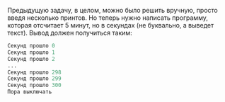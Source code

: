 Предыдущую задачу, в целом, можно было решить вручную, просто введя несколько принтов. Но теперь нужно написать программу, которая отсчитает 5 минут, но в секундах (не буквально, а выведет текст).
Вывод должен получиться таким:

```python
Секунд прошло 0
Секунд прошло 1
Секунд прошло 2
...
Секунд прошло 298
Секунд прошло 299
Секунд прошло 300
Пора выключать

```
